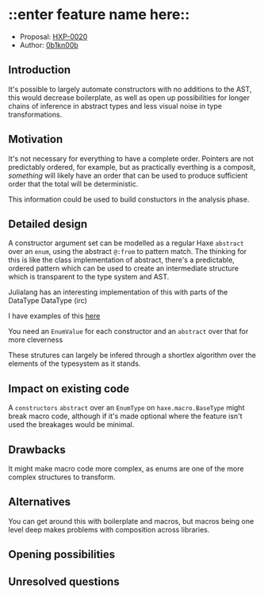 # ::enter feature name here::

* Proposal: [HXP-0020](0020-structured-constructors.md)
* Author: [0b1kn00b](https://github.com/ohmrun)

## Introduction

It's possible to largely automate constructors with no additions to the AST, this would 
decrease boilerplate, as well as open up possibilities for longer chains of inference
in abstract types and less visual noise in type transformations. 

## Motivation

It's not necessary for everything to have a complete order. Pointers are not predictably ordered, for example, but as practically everthing is a composit, *something* will likely have an order that can be used to produce sufficient order that the total will be deterministic.

This information could be used to build constuctors in the analysis phase.

## Detailed design

A constructor argument set can be modelled as a regular Haxe `abstract` over an `enum`, using the abstract `@:from` to pattern match. 
The thinking for this is like the class implementation of abstract, there's a predictable, ordered pattern which can be used to create an intermediate structure which is transparent to the type system and AST.

Julialang has an interesting implementation of this with parts of the DataType DataType (irc)

I have examples of this [here](https://github.com/ohmrun/fletcher/blob/develop/src/main/haxe/eu/ohmrun/fletcher/Modulate.hx)

You need an `EnumValue` for each constructor and an `abstract` over that for more cleverness

These strutures can largely be infered through a shortlex algorithm over the elements of the typesystem as it stands.

## Impact on existing code

A `constructors` `abstract` over an `EnumType` on `haxe.macro.BaseType` might break macro code, although if it's made optional where the feature isn't used the breakages would be minimal. 

## Drawbacks

It might make macro code more complex, as enums are one of the more complex structures to transform.

## Alternatives

You can get around this with boilerplate and macros, but macros being one level deep makes problems with composition across libraries.

## Opening possibilities
## Unresolved questions

